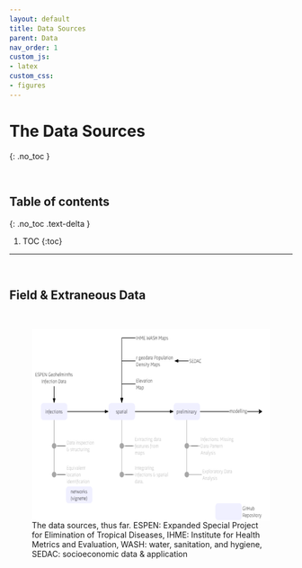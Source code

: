 ```yaml
---
layout: default
title: Data Sources
parent: Data
nav_order: 1
custom_js:
- latex 
custom_css:
- figures
---
```


# The Data Sources
{: .no_toc }

<br>

## Table of contents
{: .no_toc .text-delta }

1. TOC 
{:toc}

---

<br>

## Field & Extraneous Data

<br>

<figure>
<img src="assets/images/data.png" style="text-align: center; vertical-align: middle; width: 542px; height: 340px">
<figcaption>The data sources, thus far.  ESPEN: Expanded Special Project for Elimination of Tropical 
Diseases, IHME:  Institute for Health Metrics and Evaluation, WASH: water, sanitation, and hygiene, SEDAC: socioeconomic 
data & application</figcaption>
</figure>

<br>
<br>
<br>
<br>
